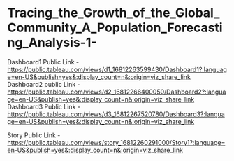 # Tracing_the_Growth_of_the_Global_Community_A_Population_Forecasting_Analysis-1-


Dashboard1 Public Link - https://public.tableau.com/views/d1_16812263599430/Dashboard1?:language=en-US&publish=yes&:display_count=n&:origin=viz_share_link
Dashboard2 public Link - https://public.tableau.com/views/d2_16812266400050/Dashboard2?:language=en-US&publish=yes&:display_count=n&:origin=viz_share_link
Dashboard3 Public Link - https://public.tableau.com/views/d3_16812267520780/Dashboard3?:language=en-US&publish=yes&:display_count=n&:origin=viz_share_link

Story Public Link - https://public.tableau.com/views/story_16812260291000/Story1?:language=en-US&publish=yes&:display_count=n&:origin=viz_share_link
